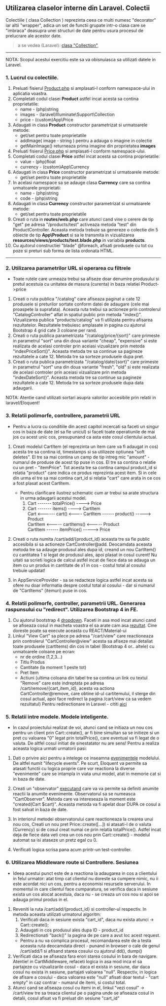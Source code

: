 
## Utilizarea claselor interne din Laravel. Colectii

Colectiile ( clasa Collection ) reprezinta ceea ce multi numesc "decorator" iar altii "wrapper", adica
un set de functii grupate intr-o clasa care se "imbraca" deasupra unei structuri de date pentru usura
procesul de prelucrare ale acestor date.

> a se vedea (Laravel):
[clasa "Collection"](https://laravel.com/docs/5.8/collections),




---

NOTA: Scopul acestui exercitiu este sa va obisnuiasca sa utilizati datele in Laravel. 

### 1. Lucrul cu colectiile.

1. Preluati fisierul [Product.php](./Product.php) si amplasati-l conform namespace-ului in aplicatia voastra.
2. Completati codul clasei **Product** astfel incat acesta sa contina proprietatile:
   * name - (php)string    
   * images - (laravel)Illuminate\Support\Collection
   * price - (custom)App\Price
3. Adaugati in clasa **Product** constructor parametrizat si urmatoarele metode:
   * get/set pentru toate proprietatile
   * addImage( image - string ) pentru a adauga o imagine in colectie
   * getMainImage() returneaza prima imagine din proprietatea **images**
4. Preluati fisierul [Price.php](./Price.php) si amplasati-l conform namespace-ului.
5. Completati codul clasei **Price** astfel incat acesta sa contina proprietatile:
   * value - (php)float    
   * currency - (custom)App\Currency
6. Adaugati in clasa **Price** constructor parametrizat si urmatoarele metode:
   * get/set pentru toate proprietatile
7. In acelasi namespace sa se adauge clasa **Currency** care sa contina urmatoarele proprietati:
   * name - (php)string 
   * code - (php)string
8. Adaugati in clasa **Currency** constructor parametrizat si urmatoarele metode:
   * get/set pentru toate proprietatile   
9. Creati o ruta in **routes/web.php** care atunci cand vine o cerere de tip "get" pe adresa "/products/test" activeaza metoda "test" din ProductController. Aceasta metoda trebuie sa genereze o colectie din 5 obiecte de tip **App\Product** si sa le transmita in vizualizarea **resources/views/products/test.blade.php** in variabila **products**.
10. Cu ajutorul constructiei "blade" @foreach, afisati produsele cu tot cu poze si preturi sub forma de lista ordonata HTML.

---



### 2. Utilizarea parametrilor URL si operarea cu filtrele
* Toate rutele care urmeaza trebui sa afiseze doar denumire produsului si pretul acestuia cu unitatea de masura (curenta) in baza relatiei Product->price


1. Creati o ruta publica "/catalog" care afiseaza paginat a cate 12 produsele si preturilor sortate conform datei de adaugare (cele mai proaspete la suprafata). Aceasta ruta trebui sa actioneze prin controlerul "CatalogController" aflat in spatiul public prin metoda "index()". Vizualizarea publica "products/catalog" va fi utilizata pentru afisarea rezultatelor. Rezultatele trebuiesc amplasate in pagina cu ajutorul Bootstrap 4 grid cate 3 coloane per rand. 
2. Creati o ruta publica parametrizata "/catalog/price/{sort}" care primeste in parametrul "sort" una din doua variante "cheap", "expensive" si este realizata de acelasi controler prin aceiasi vizualizare prin metoda "indexPriceSort()". Aceasta metoda tre sa continue sa pagineze rezultatele a cate 12. Metoda tre sa sorteze produsele dupa pret.
3. Creati o ruta publica parametrizata "/catalog/date/{sort}" care primeste in parametrul "sort" una din doua variante "fresh", "old" si este realizata de acelasi controler prin aceiasi vizualizare prin metoda "indexDateSort()". Aceasta metoda tre sa continue sa pagineze rezultatele a cate 12. Metoda tre sa sorteze produsele dupa data adaugarii.

NOTA: Atentie cand utilizati sortari asupra valorilor accesibile prin relatii in laravel/Eloquent!



### 3. Relatii polimorfe, controllere, parametrii URL
* Pentru a lucra cu conditiile din acest capitol incercati sa faceti un singur cos in baza de date (el sa fie unicul) si faceti toate operatiunile de mai jos cu acest unic cos, presupunand ca asta este cosul clientului actual.

1. Creati modelul CartItem (el reprezinta un item care va fi adaugat in cos) acesta tre sa contina id, timestamps si sa utilizeze optiunea "soft deletes". El tre sa mai contina un camp de tip intreg mic "amount" - numarul de produse de acest tip puse in cos. El tre sa contina o relatie cu un pret - "itemPrice". Tot acesta tre sa contina campul product_id si relatia "product" care indica ce produs reprezinta acest item. Si in cele din urma el tre sa mai contina cart_id si relatia "cart" care arata in ce cos a fost plasat acest CartItem.
    * Pentru clarificare ilustrez schematic cum ar trebui sa arate structura in urma adaugarii acestui model.
        1. Cart ------- totalPrice() ----> Price 
        2. Cart ------- items()      ----> CartItem <br/>
           Cart <------ cart()       <---- CartItem ------ product()   -----> Product<br/>
                                           CartItem <----- cartItems() <----- Product<br/>
                                           CartItem ------ itemPrice() -----> Price<br/>

        
2. Creati o ruta numita /cart/add/{product_id} aceasta tre sa fie public accesibila si sa actioneze CartController@add. Deocamdata aceasta metoda tre sa adauge produsul ales dupa id, creand un nou CartItem() cu cantitatea 1 si legat de produsul ales, apoi plasat in cosul curent! Nu uitati sa scrieti logica de calcul astfel incat de fiece data se adauga un item cu un produs in cantitate de x1 in cos - costul total al cosului trebuie updatat!
3. in AppServiceProvider - sa se redacteze logica astfel incat acesta sa ofere nu doar informatia despre costul total al cosului - dar si numarul de "CartItems" (itemuri) puse in cos.  


### 4. Relatii polimorfe, controller, parametrii URL. Generarea raspunsului cu "redirect". Utilizarea Bootstrap 4 in FE.
  

1. Cu ajutorul bootstrap 4 [dropdown](https://getbootstrap.com/docs/4.3/components/dropdowns/). Faceti in asa mod incat atunci cand se afiseaza cosul in macheta voastra el sa arate cam asa [rezultat](./result-shop-cart.png). Cine doreste poate sa execute aceasta cu REACT/Material-ui
2. Linkul "View Cart" sa plece pe adresa "/cart/view" care reactioneaza prin controlerul "CartController@view" acesta sa afiseze mai detaliat toate produsele (cartItems) din cos in tabel (Bootstrap 4 or.. altele) cu urmatoarele coloane pe ecran:
   * nr de ordine (1,2,3...)
   * Titlu Produs
   * Cantitate (la moment 1 peste tot) 
   * Pret Item
   * Actiuni (ultima coloana din tabel tre sa contina un link cu textul "Remove" care este indreptata pe adresa /cart/remove/{cart_item_id}, acesta va actiona CartController@remove, care obtine id-ul cartitemului, il sterge din cosul actual, apoi face redirect la pagina /cart/view ca sa vedem rezultatul) Pentru redirectionare in Laravel - cititi [aici](https://laravel.com/docs/5.8/responses#redirects) 
   
 

### 5. Relatii intre modele. Modele inteligente.

* In cazul proiectului realizat de voi, atunci cand se initiaza un nou cos pentru un client prin Cart::create(), ar fi bine simultan sa se initieze si un pret cu valoarea "0" legat prin totalPrice(), care eventual va fi legat de o valuta. De altfel cosul initiat de sinestatator nu are sens! Pentru a realiza aceasta logica urmati urmatorii pasi:

1. Dati o privire aici pentru a intelege ce inseamna [evenimentele](https://laravel.com/docs/5.8/eloquent#events) modelului. De altfel numit "lifecycle events". Pe scurt, Eloquent va permite sa atasati functii cu logica proprie care vor reactiona la diverse "evenimente" care se intampla in viata unui model, atat in memorie cat si in baza de date.

2. Creati un "observator" [executand](https://laravel.com/docs/5.8/eloquent#observers) care va va permite sa definiti anumite reactii la anumite evenimente. Observatorul sa se numeasca "CartObserver". Metoda care va intereseaza la moment este "created(Cart $cart)". Aceasta metoda va fi apelat doar DUPA ce cosul a fost salvat in baza de date. 

3. In interiorul metodei observatorului care reactioneaza la crearea unui nou cos, Creati un nou pret Price::create([...]) si atasati-l de o valuta (Currency) si de cosul creat numai ce prin relatia totalPrice(). Astfel incat deja de fiece data veti crea un cos nou prin Cart::create() - modelul automat sa isi ataseze un pretz egal cu 0.

4. Verificati logica scrisa pana acum printr-un test-controller.


### 6. Utilizarea Middleware route si Controllere. Sesiunea

* Ideea acestui punct este de a reactiona la adaugarea in cos a clientului in felul urmator: atat timp cat clientul nu doreste sa cumpere nimic, nu ii este acordat nici un cos, pentru a economisi resursele serverului. In momentul in care clientul face cumparatura, se verifica daca in sesiune exista un cos alocat acestuia, daca nu - se creaza un cos nou si apoi se adauga primul produs in el.

1. Reveniti la ruta /cart/add/{product_id} si controller-ul respectiv. In metoda aceasta utilizati urmatorul algoritm:
   1. Verificati daca in sesiune exista "cart_id", daca nu exista atunci -> Cart::create();
   2. Adaugati in cos produsul ales dupa ID - product_id
   3. Redirectionati "back()" la pagina de pe care a avut loc acest request.
   * Pentru a nu va complica procesul, recomandarea este de a testa aceasta ruta deocamdata direct - punand in browser o cale de genul /cart/add/1 si afisand starea cosului cu ajutorul dd(), dump()
2. Verificati daca se afiseaza fara erori starea cosului in bara de navigare. Atentie! in CartMiddleware, refaceti logica in asa mod inca el sa partajeze cu vizualizarile cosul - daca el exista in sesiune, dar daca cosul nu exista in sesiune, partajati valoarea "null". Respectiv, in logica de afisare a cosului - daca valoarea este "null" afisati doar textul - "cart empty" in caz contrar - numarul de itemi, si costul total.
3. Atunci cand se afiseaza cosul cu itemi in el, linkul "vezi cosul" -> /cart/view tre sa treaca clientul pe o pagina unde se afiseaza cosul in detalii, cosul afisat va fi preluat din sesiune "cart_id"

